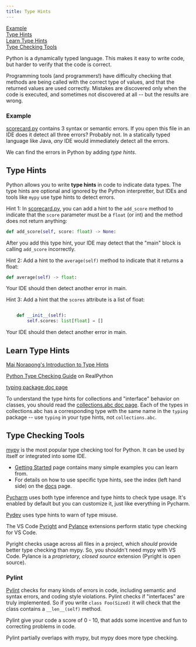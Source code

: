 ```yaml
---
title: Type Hints
---
```


[Example](#example)    
[Type Hints](#type-hints)    
[Learn Type Hints](#learn-type-hints)    
[Type Checking Tools](#type-checking-tools)

Python is a dynamically typed language.  This makes it easy to write code,
but harder to verify that the code is correct.

Programming tools (and programmers!) have difficulty checking that
methods are being called with the correct type of values,
and that the returned values are used correctly.
Mistakes are discovered only when the code is executed, 
and sometimes not discovered at all -- but the results are wrong.

### Example

[scorecard.py](scorecard.py) contains 3 syntax or semantic errors.
If you open this file in an IDE does it detect all three errors?
Probably not.  In a statically typed language like Java, 
*any* IDE would immediately detect all the errors.

We can find the errors in Python by adding *type hints*.

## Type Hints

Python allows you to write **type hints** in code to indicate data types.
The type hints are optional and ignored by the Python interpretter,
but IDEs and tools like `mypy` use type hints to detect errors.

Hint 1: In [scorecard.py](scorecard.py), you can add a hint to
the `add_score` method to indicate that the `score` parameter 
must be a `float` (or int) and the method does not return anything:

```python
def add_score(self, score: float) -> None:
```

After you add this type hint, your IDE may detect that the "main" block
is calling `add_score` incorrectly.

Hint 2: Add a hint to the `average(self)` method to indicate that it
returns a float:
```python
def average(self) -> float:
```
Your IDE should then detect another error in main.

Hint 3: Add a hint that the `scores` attribute is a list of float:
```python

    def __init__(self):
        self.scores: list[float] = []
```
Your IDE should then detect another error in main.


## Learn Type Hints

[Mai Norapong's Introduction to Type Hints](introduction)

[Python Type Checking Guide](https://realpython.com/python-type-checking/) on RealPython

[typing package doc page](https://docs.python.org/3/library/typing.html)

To understand the type hints for collections and "interface" behavior on classes, you should read the [collections.abc doc page](https://docs.python.org/3/library/collections.abc.html). Each of the types in collections.abc has a corresponding type with the same name in the `typing` package -- use `typing` in your type hints, not `collections.abc`.


## Type Checking Tools

[mypy](http://mypy-lang.org/) is the most popular type checking tool for Python.  It can be used by itself or integrated into some IDE.
- [Getting Started](https://mypy.readthedocs.io/en/stable/getting_started.html) page contains many simple examples you can learn from.  
- For details on how to use specific type hints, see the index (left hand side) on the [docs](https://mypy.readthedocs.io/en/stable/) page.

[Pycharm](https://www.jetbrains.com/help/pycharm/type-hinting-in-product.html) uses both type inference and type hints to check type usage. It's enabled by default but you can customize it, just like everything in Pycharm.

[Pydev](https://www.pydev.org/) uses type hints to warn of type misuse.

The VS Code [Pyright](https://github.com/microsoft/pyright)
and [Pylance](https://github.com/microsoft/pyright) extensions 
perform static type checking for VS Code.

Pyright checks usage across all files in a project, which *should* provide better type checking than mypy. So, you shouldn't need mypy with VS Code. 
Pylance is a *proprietary, closed source* extension (Pyright is open source).


### Pylint

[Pylint](https://www.pylint.org/) checks for many kinds of errors in code, including semantic and syntax errors, and coding style violations.  Pylint checks if "interfaces" are truly implemented.  So if you write `class Foo(Sized)` it will check that the class contains a `__len__(self)` method.

Pylint give your code a score of 0 - 10, that adds some incentive and fun to correcting problems in code.

Pylint partially overlaps with mypy, but mypy does more type checking.
